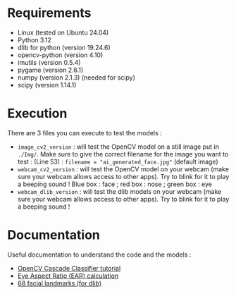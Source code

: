 # Requirements
- Linux (tested on Ubuntu 24.04)
- Python 3.12
- dlib for python (version 19.24.6)
- opencv-python (version 4.10)
- imutils (version 0.5.4)
- pygame (version 2.6.1)
- numpy (version 2.1.3) (needed for scipy)
- scipy (version 1.14.1)

# Execution
There are 3 files you can execute to test the models :
- `image_cv2_version` : will test the OpenCV model on a still image put in `./Img/`. Make sure to give the correct filename for the image you want to test : (Line 53) : `filename = "ai_generated_face.jpg"` (default image)
- `webcam_cv2_version` : will test the OpenCV model on your webcam (make sure your webcam allows access to other apps). Try to blink for it to play a beeping sound ! Blue box : face ; red box : nose ; green box : eye
- `webcam_dlib_version` : will test the dlib models on your webcam (make sure your webcam allows access to other apps). Try to blink for it to play a beeping sound !

# Documentation
Useful documentation to understand the code and the models :
- <a href="https://docs.opencv.org/3.4/db/d28/tutorial_cascade_classifier.html">OpenCV Cascade Classifier tutorial</a>
- <a href="https://www.sciencedirect.com/science/article/pii/S2667241322000039">Eye Aspect Ratio (EAR) calculation</a>
- <a href="https://www.researchgate.net/profile/Fabrizio-Falchi/publication/338048224/figure/fig1/AS:837860722741255@1576772971540/68-facial-landmarks.jpg">68 facial landmarks (for dlib)</a>

